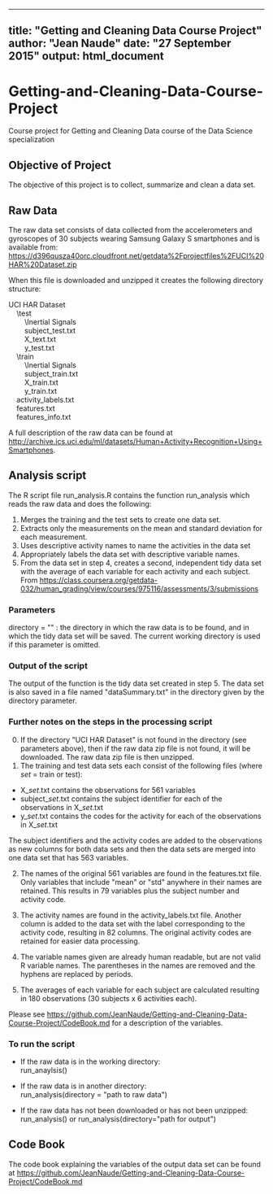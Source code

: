 
---
title: "Getting and Cleaning Data Course Project"
author: "Jean Naude"
date: "27 September 2015"
output: html_document
---
# Getting-and-Cleaning-Data-Course-Project
Course project for Getting and Cleaning Data course of the Data Science specialization

## Objective of Project
The objective of this project is to collect, summarize and clean a data set.  

## Raw Data
The raw data set consists of data collected from the accelerometers and gyroscopes
of 30 subjects wearing Samsung
Galaxy S smartphones and is available from: <https://d396qusza40orc.cloudfront.net/getdata%2Fprojectfiles%2FUCI%20HAR%20Dataset.zip>

When this file is downloaded and unzipped it creates the following directory structure:

UCI HAR Dataset  
&nbsp;&nbsp;&nbsp;&nbsp;\\test  
&nbsp;&nbsp;&nbsp;&nbsp;&nbsp;&nbsp;&nbsp;&nbsp;\\Inertial Signals  
&nbsp;&nbsp;&nbsp;&nbsp;&nbsp;&nbsp;&nbsp;&nbsp;subject_test.txt  
&nbsp;&nbsp;&nbsp;&nbsp;&nbsp;&nbsp;&nbsp;&nbsp;X_text.txt  
&nbsp;&nbsp;&nbsp;&nbsp;&nbsp;&nbsp;&nbsp;&nbsp;y_test.txt  
&nbsp;&nbsp;&nbsp;&nbsp;\\train  
&nbsp;&nbsp;&nbsp;&nbsp;&nbsp;&nbsp;&nbsp;&nbsp;\\Inertial Signals  
&nbsp;&nbsp;&nbsp;&nbsp;&nbsp;&nbsp;&nbsp;&nbsp;subject_train.txt  
&nbsp;&nbsp;&nbsp;&nbsp;&nbsp;&nbsp;&nbsp;&nbsp;X_train.txt  
&nbsp;&nbsp;&nbsp;&nbsp;&nbsp;&nbsp;&nbsp;&nbsp;y_train.txt  
&nbsp;&nbsp;&nbsp;&nbsp;activity_labels.txt  
&nbsp;&nbsp;&nbsp;&nbsp;features.txt  
&nbsp;&nbsp;&nbsp;&nbsp;features_info.txt  

A full description of the raw data can be found at
<http://archive.ics.uci.edu/ml/datasets/Human+Activity+Recognition+Using+Smartphones>.

## Analysis script
The R script file run_analysis.R contains the function run_analysis which reads
the raw data and does the following:

1.  Merges the training and the test sets to create one data set.
2.  Extracts only the measurements on the mean and standard deviation 
    for each measurement. 
3.  Uses descriptive activity names to name the activities in the data set
4.  Appropriately labels the data set with descriptive variable names. 
5.  From the data set in step 4, creates a second, independent tidy data set with 
    the average of each variable for each activity and each subject.  
From <https://class.coursera.org/getdata-032/human_grading/view/courses/975116/assessments/3/submissions>

### Parameters 
directory = "" :  the directory in which the raw data is to be found, and in which 
 the tidy data set will be saved. The current working directory is used if this
 parameter is omitted.
 
### Output of the script
The output of the function is the tidy data set created in step 5.  The data
set is also saved in a file named "dataSummary.txt" in the directory given by the directory parameter. 

### Further notes on the steps in the processing script
0.  If the directory "UCI HAR Dataset" is not found in the directory 
(see parameters above), then if the raw data zip file is not found, it will be
downloaded.  The raw data zip file is then unzipped.
1.  The training and test data sets each consist of the following files (where
*set* = train or test):
* X_*set*.txt contains the observations for 561 variables
* subject_*set*.txt contains the subject identifier for each of the observations in
X_*set*.txt
* y_*set*.txt contains the codes for the activity for each of the observations
in X_*set*.txt

The subject identifiers and the activity codes are added to the observations as new
columns for both data sets and then the data sets are merged into one data set 
that has 563 variables.

2.  The names of the original 561 variables are found in the features.txt file.  Only
variables that include "mean" or "std" anywhere in their names are retained.
  This results in 79 variables plus the subject number and activity code.
  
3.  The activity names are found in the activity_labels.txt file.  Another
 column is added to the data set with the label corresponding to the activity
 code, resulting in 82 columns.  The original activity codes are retained for
 easier data processing.
 
4.  The variable names given are already human readable, but are not valid R
variable names.  The parentheses in the names are removed and the hyphens are 
replaced by periods.

5.  The averages of each variable for each subject are calculated resulting in
180 observations (30 subjects x 6 activities each).

Please see <https://github.com/JeanNaude/Getting-and-Cleaning-Data-Course-Project/CodeBook.md> for a description of the variables.

### To run the script 
* If the raw data is in the working directory:  
run_anaylsis()

* If the raw data is in another directory:  
run_analysis(directory = "path to raw data")

* If the raw data has not been downloaded or has not been unzipped:  
run_analysis() or run_analysis(directory="path for output")

## Code Book
The code book explaining the variables of the output data set can be found at
<https://github.com/JeanNaude/Getting-and-Cleaning-Data-Course-Project/CodeBook.md>
